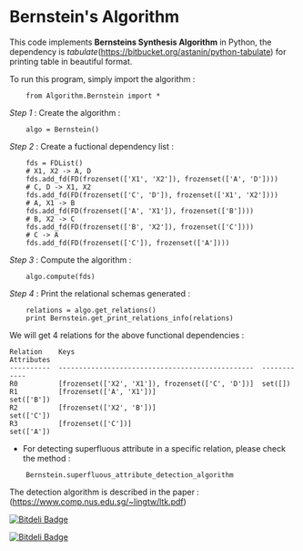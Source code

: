 Bernstein's Algorithm
========================================
This code implements **Bernsteins Synthesis Algorithm** in Python, 
the dependency is *tabulate*(https://bitbucket.org/astanin/python-tabulate) 
for printing table in beautiful format.

To run this program, simply import the algorithm :
~~~~~~~~~~~~~~~~~~~~~~~~~~~~~~~~~
    from Algorithm.Bernstein import *
~~~~~~~~~~~~~~~~~~~~~~~~~~~~~~~~~
*Step 1* : Create the algorithm :
~~~~~~~~~~~~~~~~~~~~
    algo = Bernstein()
~~~~~~~~~~~~~~~~~~~~
*Step 2* : Create a fuctional dependency list :
~~~~{.python}
    fds = FDList()
    # X1, X2 -> A, D
    fds.add_fd(FD(frozenset(['X1', 'X2']), frozenset(['A', 'D'])))
    # C, D -> X1, X2
    fds.add_fd(FD(frozenset(['C', 'D']), frozenset(['X1', 'X2'])))
    # A, X1 -> B
    fds.add_fd(FD(frozenset(['A', 'X1']), frozenset(['B'])))
    # B, X2 -> C
    fds.add_fd(FD(frozenset(['B', 'X2']), frozenset(['C'])))
    # C -> A
    fds.add_fd(FD(frozenset(['C']), frozenset(['A'])))
~~~~
*Step 3* : Compute the algorithm :
~~~~~~~~~~~~~~~~~~~~
    algo.compute(fds)
~~~~~~~~~~~~~~~~~~~~
*Step 4* : Print the relational schemas generated :
~~~~{.python}
    relations = algo.get_relations()
    print Bernstein.get_print_relations_info(relations)
~~~~
We will get 4 relations for the above functional dependencies :

    Relation    Keys                                              Attributes
    ----------  ------------------------------------------------  ------------
    R0          [frozenset(['X2', 'X1']), frozenset(['C', 'D'])]  set([])
    R1          [frozenset(['A', 'X1'])]                          set(['B'])
    R2          [frozenset(['X2', 'B'])]                          set(['C'])
    R3          [frozenset(['C'])]                                set(['A'])

- For detecting superfluous attribute in a specific relation, please check the method :
~~~~~~~~~~~~~~~~~~~~~~~~
    Bernstein.superfluous_attribute_detection_algorithm
~~~~~~~~~~~~~~~~~~~~~~~~
The detection algorithm is described in the paper : (https://www.comp.nus.edu.sg/~lingtw/ltk.pdf)



[![Bitdeli Badge](https://d2weczhvl823v0.cloudfront.net/hugle/bernstein/trend.png)](https://bitdeli.com/free "Bitdeli Badge")



[![Bitdeli Badge](https://d2weczhvl823v0.cloudfront.net/hugle/bernstein/trend.png)](https://bitdeli.com/free "Bitdeli Badge")

